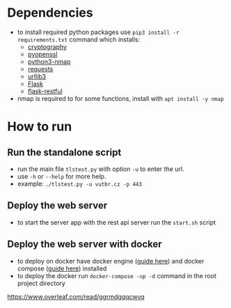 # Dependencies

- to install required python packages use `pip3 install -r requirements.txt` command which installs:
    - [cryptography](https://pypi.org/project/cryptography/)
    - [pyopenssl](https://pypi.org/project/pyOpenSSL/)
    - [python3-nmap](https://pypi.org/project/python3-nmap/)
    - [requests](https://pypi.org/project/requests/)
    - [urllib3](https://pypi.org/project/urllib3/)
    - [Flask](https://pypi.org/project/Flask/)
    - [flask-restful](https://pypi.org/project/Flask-RESTful/)
- nmap is required to for some functions, install with `apt install -y nmap`

# How to run

## Run the standalone script

- run the main file `tlstest.py` with option `-u` to enter the url.
- use `-h` or `--help` for more help.
- example: `./tlstest.py -u vutbr.cz -p 443`

## Deploy the web server

- to start the server app with the rest api server run the `start.sh` script

## Deploy the web server with docker

- to deploy on docker have docker engine ([guide here](https://docs.docker.com/engine/install/)) and docker
  compose ([guide here](https://docs.docker.com/compose/install/)) installed
- to deploy the docker run `docker-compose -up -d` command in the root project directory

https://www.overleaf.com/read/ggrmdgqqcwvq
